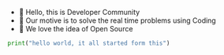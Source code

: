 - 👋 Hello, this is Developer Community 
- 👀 Our motive is to solve the real time problems using Coding
- 💞️ We love the idea of Open Source
```python 
print("hello world, it all started form this")
```

<!---
DeveloperCom/DeveloperCom is a ✨ special ✨ repository because its `README.md` (this file) appears on your GitHub profile.
You can click the Preview link to take a look at your changes.
--->

